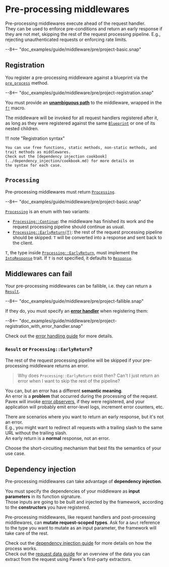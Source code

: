 # Pre-processing middlewares

Pre-processing middlewares execute ahead of the request handler.  
They can be used to enforce pre-conditions and return an early response if they are not met, 
skipping the rest of the request processing pipeline.
E.g., rejecting unauthenticated requests or enforcing rate limits.

--8<-- "doc_examples/guide/middleware/pre/project-basic.snap"

## Registration

You register a pre-processing middleware against a blueprint via the [`pre_process`](crate::blueprint::Blueprint::pre_process) method.

--8<-- "doc_examples/guide/middleware/pre/project-registration.snap"

You must provide an **[unambiguous path]** to the middleware, wrapped in the [`f!`][f] macro.  

The middleware will be invoked for all request handlers registered after it, as long as they were registered against the same [`Blueprint`][Blueprint]
or one of its nested children.

!!! note "Registration syntax"

    You can use free functions, static methods, non-static methods, and trait methods as middlewares.
    Check out the [dependency injection cookbook](../dependency_injection/cookbook.md) for more details on
    the syntax for each case.


## `Processing`

Pre-processing middlewares must return [`Processing`][Processing].  

--8<-- "doc_examples/guide/middleware/pre/project-basic.snap"

[`Processing`][Processing] is an enum with two variants:

- [`Processing::Continue`][Processing::Continue]: the middleware has finished its work and the request processing pipeline should continue as usual.
- [`Processing::EarlyReturn(T)`][Processing::EarlyReturn]: the rest of the request processing pipeline should be skipped. `T` will be converted into a response and sent back to the client.

`T`, the type inside [`Processing::EarlyReturn`][Processing::EarlyReturn], must implement the
[`IntoResponse`][IntoResponse] trait.
If `T` is not specified, it defaults to [`Response`][Response].


## Middlewares can fail

Your pre-processing middlewares can be fallible, i.e. they can return a [`Result`][Result].

--8<-- "doc_examples/guide/middleware/pre/project-fallible.snap"

If they do, you must specify an [**error handler**](../errors/error_handlers.md) when registering them:

--8<-- "doc_examples/guide/middleware/pre/project-registration_with_error_handler.snap"

Check out the [error handling guide](../errors/error_handlers.md) for more details.

### `Result` or `Processing::EarlyReturn`?

The rest of the request processing pipeline will be skipped if your pre-processing middleware returns an error.

> Why does `Processing::EarlyReturn` exist then? Can't I just return an error when I want to skip the rest of the pipeline?

You can, but an error has a different **semantic meaning**.  
An error is a **problem** that occurred during the processing of the request.
Pavex will invoke [error observers](../errors/error_observers.md), if they were registered, and your application will
probably emit error-level logs, increment error counters, etc.

There are scenarios where you want to return an early response, but it's not an error.  
E.g., you might want to redirect all requests with a trailing slash to the same URL without the trailing slash.  
An early return is a **normal** response, not an error.

Choose the short-circuiting mechanism that best fits the semantics of your use case.

## Dependency injection

Pre-processing middlewares can take advantage of **dependency injection**.

You must specify the dependencies of your middleware as **input parameters** in its function signature.  
Those inputs are going to be built and injected by the framework,
according to the **constructors** you have registered.  

Pre-processing middlewares, like request handlers and post-processing middlewares,
can **mutate request-scoped types**.
Ask for a `&mut` reference to the type you want to mutate as an input parameter, the framework will take care of the rest.

Check out the [dependency injection guide](../dependency_injection/index.md) for more details
on how the process works.  
Check out the [request data guide](../request_data/index.md) for an overview of the data you can extract from the request
using Pavex's first-party extractors.

[f]: ../../api_reference/pavex/macro.f.html
[IntoResponse]: ../../api_reference/pavex/response/trait.IntoResponse.html
[Response]: ../../api_reference/pavex/response/struct.Response.html
[Blueprint]: ../../api_reference/pavex/blueprint/struct.Blueprint.html
[Next]: ../../api_reference/pavex/middleware/struct.Next.html
[instrument]: https://docs.rs/tracing/0.1.40/tracing/trait.Instrument.html#method.instrument
[timeout]: https://docs.rs/tokio/1.35.1/tokio/time/fn.timeout.html
[Future]: https://doc.rust-lang.org/std/future/trait.Future.html
[IntoFuture]: https://doc.rust-lang.org/std/future/trait.IntoFuture.html
[Result]: https://doc.rust-lang.org/std/result/index.html
[unambiguous path]: ../dependency_injection/cookbook.md#unambiguous-paths
[Processing]: ../../api_reference/pavex/middleware/enum.Processing.html
[Processing::Continue]: ../../api_reference/pavex/middleware/enum.Processing.html#variant.Continue
[Processing::EarlyReturn]: ../../api_reference/pavex/middleware/enum.Processing.html#variant.EarlyReturn